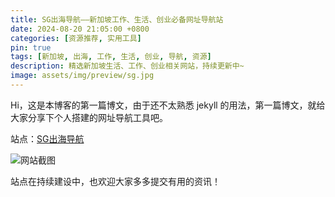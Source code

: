 ```yaml
---
title: SG出海导航——新加坡工作、生活、创业必备网址导航站
date: 2024-08-20 21:05:00 +0800
categories: [资源推荐, 实用工具]    
pin: true
tags: [新加坡, 出海, 工作, 生活, 创业, 导航, 资源]
description: 精选新加坡生活、工作、创业相关网站，持续更新中~
image: assets/img/preview/sg.jpg
---
```


Hi，这是本博客的第一篇博文，由于还不太熟悉 jekyll 的用法，第一篇博文，就给大家分享下个人搭建的网址导航工具吧。

站点：[SG出海导航](https://nav.sgchuhai.com/)

![网站截图](https://image.sgchuhai.com/image/homepage-nav-sgchuhai.png)

站点在持续建设中，也欢迎大家多多提交有用的资讯！
